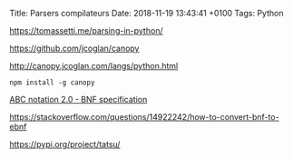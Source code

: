 Title: Parsers compilateurs
Date:   2018-11-19 13:43:41 +0100
Tags: Python


<https://tomassetti.me/parsing-in-python/>

<https://github.com/jcoglan/canopy>

<http://canopy.jcoglan.com/langs/python.html>


	npm install -g canopy

[ABC notation 2.0 - BNF specification](http://web.archive.org/web/20080321094713/http://www.norbeck.nu:80/abc/bnf/abc20bnf.htm)

<https://stackoverflow.com/questions/14922242/how-to-convert-bnf-to-ebnf>

<https://pypi.org/project/tatsu/>
